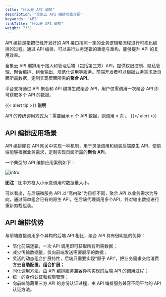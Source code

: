 ```yaml
---
title: "什么是 API 编排"
description: "全象云 API 编排功能介绍"
keywords: "API"
linkTitle: "什么是 API 编排"
weight: 7351
---
```


API 编排是指把已经开发好的 API 接口按照一定的业务逻辑和流程进行可视化编排的过程。通过 API 编排，可以进行业务逻辑的重组与重构，能够提升 API 的复用效率。

全象云 API 编排用于接入和管理后端（包括第三方）API，提供权限控制、隐私管理、聚合编排、组合输出、规范化调用等服务。前端开发者可以根据业务需求及页面所需数据，定制实现页面所需的**聚合 API**。

平台支持通过 API 聚合和 API 编排生成聚合 API，用户仅需调用一次聚合 API 即可获取多个 API 的数据。

{{< alert tip >}}
**说明**

API 的传统调用方式为：需要展示 n 个 API 数据，则调用 n 次 。
{{</ alert >}}

## API 编排应用场景

API 编排即在 API 网关中实现一种机制，用于灵活调用和组装后端原生 API，使前端能够根据业务需求，定制实现页面所需的**聚合 API**。

一个典型的 API 编排应用案例如下：

![intro](/images/api/arrange/intro.png)

**图注**：图中方框大小示意调用时数据量大小。

可以看出，与后端微服务 API 以“高内聚”为目标不同，聚合 API 以业务需求为导向，通过简单组合已有的原生 API，在后端代理调用多个API，并对输出数据进行重新剪裁组装。

## API 编排优势

与前端直接调用多个异构的后端 API 相比，聚合 API 具有很明显的优势：

- 简化前端逻辑，一次 API 调用即可获取所有所需数据；
- 减少传输数据量，仅向前端发送需要展示的数据；
- 灵活的动态组合扩展特性，后端只需要实现“原子 API”，把业务需求交给消费方去**自助配置**，**组合扩展**；
- 同化调用方法，由 API 编排服务兼容异构实现的后端 API 的调用过程；
- 统一的身份认证和权限管理；
- 向前端隐藏第三方 API 的身份认证过程，由 API 编排服务兼容不同平台的 API 认证方法。
